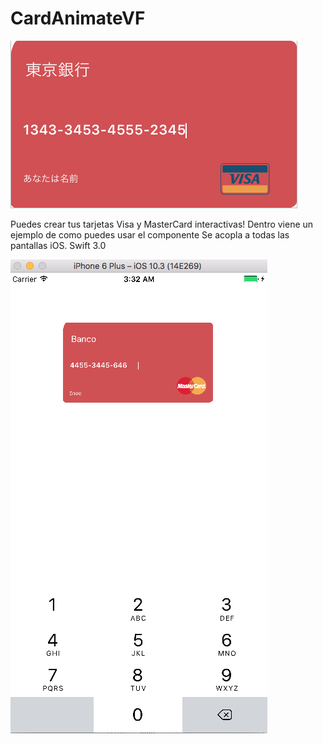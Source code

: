 # CardAnimateVF

![Credit Card example](https://github.com/victormanuelfrancodev/CardAnimateVF/blob/animationCard/images/card.png)

Puedes crear tus tarjetas Visa y MasterCard interactivas!
Dentro viene un ejemplo de como puedes usar el componente
Se acopla a todas las pantallas iOS. 
Swift 3.0


![Credit Card example](https://github.com/victormanuelfrancodev/CardAnimateVF/blob/animationCard/images/cardanimation.png)
